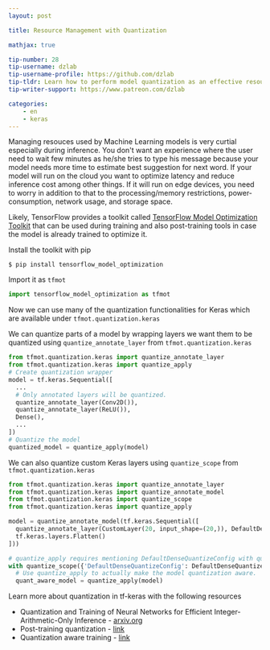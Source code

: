 ```yaml
---
layout: post

title: Resource Management with Quantization

mathjax: true

tip-number: 28
tip-username: dzlab
tip-username-profile: https://github.com/dzlab
tip-tldr: Learn how to perform model quantization as an effective resource management technique.
tip-writer-support: https://www.patreon.com/dzlab

categories:
    - en
    - keras
---
```


Managing resouces used by Machine Learning models is very curtial especially during inference. You don't want an experience where the user need to wait few minutes as he/she tries to type his message because your model needs more time to estimate best suggestion for next word. If your model will run on the cloud you want to optimize latency and reduce inference cost among other things. If it will run on edge devices, you need to worry in addition to that to the processing/memory restrictions, power-consumption, network usage, and storage space.

Likely, TensorFlow provides a toolkit called [TensorFlow Model Optimization Toolkit](https://www.tensorflow.org/model_optimization) that can be used during training and also post-training tools in case the model is already trained to optimize it.

Install the toolkit with pip
```
$ pip install tensorflow_model_optimization
```

Import it as `tfmot`
```python
import tensorflow_model_optimization as tfmot
```

Now we can use many of the quantization functionalities for Keras which are available under `tfmot.quantization.keras`

We can quantize parts of a model by wrapping layers we want them to be quantized using `quantize_annotate_layer` from `tfmot.quantization.keras`

```python
from tfmot.quantization.keras import quantize_annotate_layer
from tfmot.quantization.keras import quantize_apply
# Create quantization wrapper
model = tf.keras.Sequential([
  ...
  # Only annotated layers will be quantized.
  quantize_annotate_layer(Conv2D()),
  quantize_annotate_layer(ReLU()),
  Dense(),
  ...
])
# Quantize the model
quantized_model = quantize_apply(model)
```

We can also quantize custom Keras layers using `quantize_scope` from `tfmot.quantization.keras`

```python
from tfmot.quantization.keras import quantize_annotate_layer
from tfmot.quantization.keras import quantize_annotate_model
from tfmot.quantization.keras import quantize_scope
from tfmot.quantization.keras import quantize_apply

model = quantize_annotate_model(tf.keras.Sequential([
  quantize_annotate_layer(CustomLayer(20, input_shape=(20,)), DefaultDenseQuantizeConfig()),
  tf.keras.layers.Flatten()
]))

# quantize_apply requires mentioning DefaultDenseQuantizeConfig with quantize_scope
with quantize_scope({'DefaultDenseQuantizeConfig': DefaultDenseQuantizeConfig, 'CustomLayer': CustomLayer}):
  # Use quantize_apply to actually make the model quantization aware.
  quant_aware_model = quantize_apply(model)
```


Learn more about quantization in tf-keras with the following resources
- Quantization and Training of Neural Networks for Efficient Integer-Arithmetic-Only Inference - [arxiv.org](https://arxiv.org/abs/1712.05877)
- Post-training quantization - [link](https://medium.com/tensorflow/introducing-the-model-optimization-toolkit-for-tensorflow-254aca1ba0a3)
- Quantization aware training - [link](https://blog.tensorflow.org/2020/04/quantization-aware-training-with-tensorflow-model-optimization-toolkit.html)